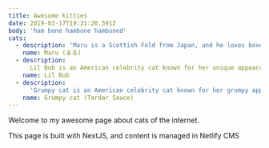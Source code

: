 ```yaml
---
title: Awesome kitties
date: 2019-03-17T19:31:20.591Z
body: 'ham bone hambone hamboned'
cats:
  - description: 'Maru is a Scottish Fold from Japan, and he loves boxes.'
    name: Maru (まる)
  - description:
      Lil Bub is an American celebrity cat known for her unique appearance.
    name: Lil Bub
  - description:
      'Grumpy cat is an American celebrity cat known for her grumpy appearance.'
    name: Grumpy cat (Tardar Sauce)
---
```


Welcome to my awesome page about cats of the internet.

This page is built with NextJS, and content is managed in Netlify CMS
